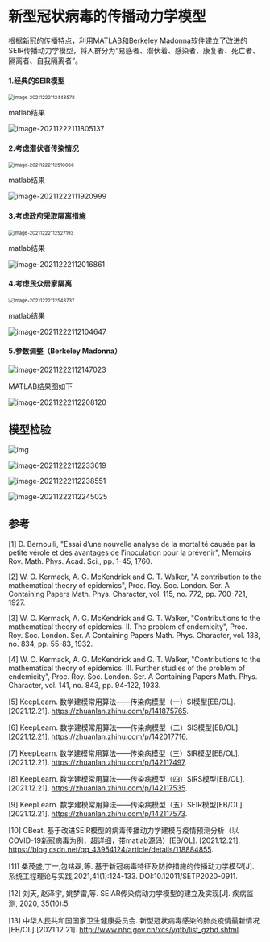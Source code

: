 # 新型冠状病毒的传播动力学模型

根据新冠的传播特点，利用MATLAB和Berkeley Madonna软件建立了改进的SEIR传播动力学模型，将人群分为“易感者、潜伏着、感染者、康复者、死亡者、隔离者、自我隔离者”。

#### 1.经典的SEIR模型

<img src="C:\Users\mm\AppData\Roaming\Typora\typora-user-images\image-20211222112448578.png" alt="image-20211222112448578" style="zoom:67%;" />

matlab结果

![image-20211222111805137](C:\Users\mm\AppData\Roaming\Typora\typora-user-images\image-20211222111805137.png)

#### 2.考虑潜伏者传染情况

<img src="C:\Users\mm\AppData\Roaming\Typora\typora-user-images\image-20211222112510066.png" alt="image-20211222112510066" style="zoom:67%;" />

matlab结果

![image-20211222111920999](C:\Users\mm\AppData\Roaming\Typora\typora-user-images\image-20211222111920999.png)

#### 3.考虑政府采取隔离措施

<img src="C:\Users\mm\AppData\Roaming\Typora\typora-user-images\image-20211222112527193.png" alt="image-20211222112527193" style="zoom:67%;" />

matlab结果

![image-20211222112016861](C:\Users\mm\AppData\Roaming\Typora\typora-user-images\image-20211222112016861.png)

#### 4.考虑民众居家隔离

<img src="C:\Users\mm\AppData\Roaming\Typora\typora-user-images\image-20211222112543737.png" alt="image-20211222112543737" style="zoom:67%;" />

matlab结果

![image-20211222112104647](C:\Users\mm\AppData\Roaming\Typora\typora-user-images\image-20211222112104647.png)

#### 5.参数调整（Berkeley Madonna）

![image-20211222112147023](C:\Users\mm\AppData\Roaming\Typora\typora-user-images\image-20211222112147023.png)

MATLAB结果图如下

![image-20211222112208120](C:\Users\mm\AppData\Roaming\Typora\typora-user-images\image-20211222112208120.png)

## 模型检验

![img](file:///C:/Users/mm/AppData/Local/Temp/msohtmlclip1/01/clip_image002.png)

![image-20211222112233619](C:\Users\mm\AppData\Roaming\Typora\typora-user-images\image-20211222112233619.png)

![image-20211222112238551](C:\Users\mm\AppData\Roaming\Typora\typora-user-images\image-20211222112238551.png)

![image-20211222112245025](C:\Users\mm\AppData\Roaming\Typora\typora-user-images\image-20211222112245025.png)

## 参考

[1]  D. Bernoulli, "Essai d’une nouvelle analyse de la mortalité causée par la petite vérole et des avantages de l’inoculation pour la prévenir", Memoirs Roy. Math. Phys. Acad. Sci., pp. 1-45, 1760.

[2]  W. O. Kermack, A. G. McKendrick and G. T. Walker, "A contribution to the mathematical theory of epidemics", Proc. Roy. Soc. London. Ser. A Containing Papers Math. Phys. Character, vol. 115, no. 772, pp. 700-721, 1927.

[3]  W. O. Kermack, A. G. McKendrick and G. T. Walker, "Contributions to the mathematical theory of epidemics. II. The problem of endemicity", Proc. Roy. Soc. London. Ser. A Containing Papers Math. Phys. Character, vol. 138, no. 834, pp. 55-83, 1932.

[4]  W. O. Kermack, A. G. McKendrick and G. T. Walker, "Contributions to the mathematical theory of epidemics. III. Further studies of the problem of endemicity", Proc. Roy. Soc. London. Ser. A Containing Papers Math. Phys. Character, vol. 141, no. 843, pp. 94-122, 1933.

[5]  KeepLearn. 数学建模常用算法——传染病模型（一）SI模型[EB/OL]. [2021.12.21]. https://zhuanlan.zhihu.com/p/141875765.

[6]  KeepLearn. 数学建模常用算法——传染病模型（二）SIS模型[EB/OL]. [2021.12.21]. https://zhuanlan.zhihu.com/p/142017716.

[7]  KeepLearn. 数学建模常用算法——传染病模型（三）SIR模型[EB/OL]. [2021.12.21]. https://zhuanlan.zhihu.com/p/142117497.

[8]  KeepLearn. 数学建模常用算法——传染病模型（四）SIRS模型[EB/OL]. [2021.12.21]. https://zhuanlan.zhihu.com/p/142117535.

[9]  KeepLearn. 数学建模常用算法——传染病模型（五）SEIR模型[EB/OL]. [2021.12.21]. https://zhuanlan.zhihu.com/p/142117573.

[10] CBeat. 基于改进SEIR模型的病毒传播动力学建模与疫情预测分析（以COVID-19新冠病毒为例，超详细，带matlab源码）[EB/OL]. [2021.12.21]. https://blog.csdn.net/qq_43954124/article/details/118884855.

[11] 桑茂盛,丁一,包铭磊,等. 基于新冠病毒特征及防控措施的传播动力学模型[J]. 系统工程理论与实践,2021,41(1):124-133. DOI:10.12011/SETP2020-0911.

[12] 刘天, 赵泽宇, 姚梦雷,等. SEIAR传染病动力学模型的建立及实现[J]. 疾病监测, 2020, 35(10):5.

[13] 中华人民共和国国家卫生健康委员会. 新型冠状病毒感染的肺炎疫情最新情况[EB/OL].[2021.12.21]. http://www.nhc.gov.cn/xcs/yqtb/list_gzbd.shtml.